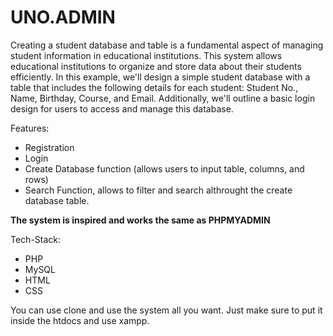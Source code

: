 # UNO.ADMIN

Creating a student database and table is a fundamental aspect of managing student information in educational institutions. This system allows educational institutions to organize and store data about their students efficiently. In this example, we'll design a simple student database with a table that includes the following details for each student: Student No., Name, Birthday, Course, and Email. Additionally, we'll outline a basic login design for users to access and manage this database.

Features:
- Registration
- Login
- Create Database function (allows users to input table, columns, and rows)
- Search Function, allows to filter and search althrought the create database table.

**The system is inspired and works the same as PHPMYADMIN**

Tech-Stack:
- PHP
- MySQL
- HTML
- CSS

You can use clone and use the system all you want. Just make sure to put it inside the htdocs and use xampp.
